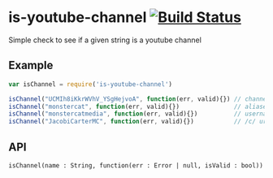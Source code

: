 
# is-youtube-channel [![Build Status](https://travis-ci.org/monstercat/is-youtube-channel.svg)](https://travis-ci.org/monstercat/is-youtube-channel)

  Simple check to see if a given string is a youtube channel

## Example

```js
var isChannel = require('is-youtube-channel')

isChannel("UCMIh8iKkrWVhV_YSgHejvoA", function(err, valid){}) // channel ids
isChannel("monstercat", function(err, valid){})               // aliases
isChannel("monstercatmedia", function(err, valid){})          // usernames
isChannel("JacobiCarterMC", function(err, valid){})           // /c/ urls
```

## API

    isChannel(name : String, function(err : Error | null, isValid : bool))

